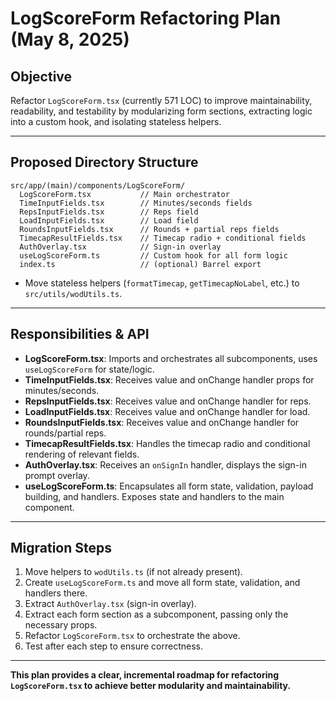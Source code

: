 # LogScoreForm Refactoring Plan (May 8, 2025)

## Objective

Refactor `LogScoreForm.tsx` (currently 571 LOC) to improve maintainability, readability, and testability by modularizing form sections, extracting logic into a custom hook, and isolating stateless helpers.

---

## Proposed Directory Structure

```
src/app/(main)/components/LogScoreForm/
  LogScoreForm.tsx           // Main orchestrator
  TimeInputFields.tsx        // Minutes/seconds fields
  RepsInputFields.tsx        // Reps field
  LoadInputFields.tsx        // Load field
  RoundsInputFields.tsx      // Rounds + partial reps fields
  TimecapResultFields.tsx    // Timecap radio + conditional fields
  AuthOverlay.tsx            // Sign-in overlay
  useLogScoreForm.ts         // Custom hook for all form logic
  index.ts                   // (optional) Barrel export
```

- Move stateless helpers (`formatTimecap`, `getTimecapNoLabel`, etc.) to `src/utils/wodUtils.ts`.

---

## Responsibilities & API

- **LogScoreForm.tsx**: Imports and orchestrates all subcomponents, uses `useLogScoreForm` for state/logic.
- **TimeInputFields.tsx**: Receives value and onChange handler props for minutes/seconds.
- **RepsInputFields.tsx**: Receives value and onChange handler for reps.
- **LoadInputFields.tsx**: Receives value and onChange handler for load.
- **RoundsInputFields.tsx**: Receives value and onChange handler for rounds/partial reps.
- **TimecapResultFields.tsx**: Handles the timecap radio and conditional rendering of relevant fields.
- **AuthOverlay.tsx**: Receives an `onSignIn` handler, displays the sign-in prompt overlay.
- **useLogScoreForm.ts**: Encapsulates all form state, validation, payload building, and handlers. Exposes state and handlers to the main component.

---

## Migration Steps

1. Move helpers to `wodUtils.ts` (if not already present).
2. Create `useLogScoreForm.ts` and move all form state, validation, and handlers there.
3. Extract `AuthOverlay.tsx` (sign-in overlay).
4. Extract each form section as a subcomponent, passing only the necessary props.
5. Refactor `LogScoreForm.tsx` to orchestrate the above.
6. Test after each step to ensure correctness.

---

**This plan provides a clear, incremental roadmap for refactoring `LogScoreForm.tsx` to achieve better modularity and maintainability.**

